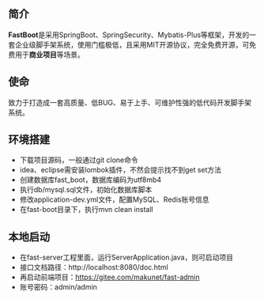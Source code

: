 ## 简介
**FastBoot**是采用SpringBoot、SpringSecurity、Mybatis-Plus等框架，开发的一套企业级脚手架系统，使用门槛极低，且采用MIT开源协议，完全免费开源，可免费用于**商业项目**等场景。

## 使命
致力于打造成一套高质量、低BUG、易于上手、可维护性强的低代码开发脚手架系统。

## 环境搭建
- 下载项目源码，一般通过git clone命令
- idea、eclipse需安装lombok插件，不然会提示找不到get set方法
- 创建数据库fast_boot，数据库编码为utf8mb4
- 执行db/mysql.sql文件，初始化数据库脚本
- 修改application-dev.yml文件，配置MySQL、Redis账号信息
- 在fast-boot目录下，执行mvn clean install

## 本地启动
- 在fast-server工程里面，运行ServerApplication.java，则可启动项目
- 接口文档路径：http://localhost:8080/doc.html
- 再启动前端项目：https://gitee.com/makunet/fast-admin
- 账号密码：admin/admin
